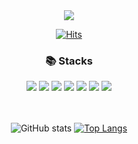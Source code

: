 <div align ="center">

<br><br>
<a href="https://mail.google.com/mail"><img src="https://img.shields.io/badge/subbny0621@gmail.com-EA4335?style=flat-square&logo=Gmail&logoColor=white"/>




<!--
**blairMoon/blairMoon** is a ✨ _special_ ✨ repository because its `README.md` (this file) appears on your GitHub profile.
Here are some ideas to get you started:

- 🔭 I’m currently working on ...
- 🌱 I’m currently learning ...
- 👯 I’m looking to collaborate on ...
- 🤔 I’m looking for help with ...
- 💬 Ask me about ...
- 📫 How to reach me: ...
- 😄 Pronouns: ...
- ⚡ Fun fact: ...
-->
[![Hits](https://hits.seeyoufarm.com/api/count/incr/badge.svg?url=https%3A%2F%2Fgithub.com%2FblairMoon%2Fhit-counter&count_bg=%2379C83D&title_bg=%23555555&icon=&icon_color=%23E7E7E7&title=hits&edge_flat=false)](https://hits.seeyoufarm.com)
### 📚 Stacks
<img src="https://img.shields.io/badge/HTML-E34F26?style=flat-square&logo=html5&logoColor=white"/> <img src="https://img.shields.io/badge/CSS-1572B6?style=flat-square&logo=CSS3&logoColor=white"/> <img src="https://img.shields.io/badge/JavaScript-F7DF1E?style=flat-square&logo=JavaScript&logoColor=black"/> <img src="https://img.shields.io/badge/TypeScript-3178C6?style=flat-square&logo=TypeScript&logoColor=white"/> <img src="https://img.shields.io/badge/React-61DAFB?style=flat-square&logo=React&logoColor=white"> <img src="https://img.shields.io/badge/Sass-CC6699?style=flat-square&logo=Sass&logoColor=white"/> <img
src="https://img.shields.io/badge/Recoil-blue?style=for-flat-square&logo=Recoil&logoColor=white">
  
<br><br/>
![GitHub stats](https://github-readme-stats.vercel.app/api?username=blairMoon&show_icons=true&theme=radical) [![Top Langs](https://github-readme-stats.vercel.app/api/top-langs/?username=blairMoon&langs_count=10&layout=compact&theme=dark)](https://github.com/blairMoon)


